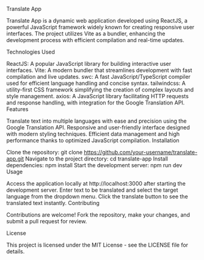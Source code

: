 Translate App

Translate App is a dynamic web application developed using ReactJS, a powerful JavaScript framework widely known for creating responsive user interfaces. The project utilizes Vite as a bundler, enhancing the development process with efficient compilation and real-time updates.

Technologies Used

ReactJS: A popular JavaScript library for building interactive user interfaces.
Vite: A modern bundler that streamlines development with fast compilation and live updates.
swc: A fast JavaScript/TypeScript compiler used for efficient language handling and concise syntax.
tailwindcss: A utility-first CSS framework simplifying the creation of complex layouts and style management.
axios: A JavaScript library facilitating HTTP requests and response handling, with integration for the Google Translation API.
Features

Translate text into multiple languages with ease and precision using the Google Translation API.
Responsive and user-friendly interface designed with modern styling techniques.
Efficient data management and high performance thanks to optimized JavaScript compilation.
Installation

Clone the repository: git clone https://github.com/your-username/translate-app.git
Navigate to the project directory: cd translate-app
Install dependencies: npm install
Start the development server: npm run dev
Usage

Access the application locally at http://localhost:3000 after starting the development server.
Enter text to be translated and select the target language from the dropdown menu.
Click the translate button to see the translated text instantly.
Contributing

Contributions are welcome! Fork the repository, make your changes, and submit a pull request for review.

License

This project is licensed under the MIT License - see the LICENSE file for details.
